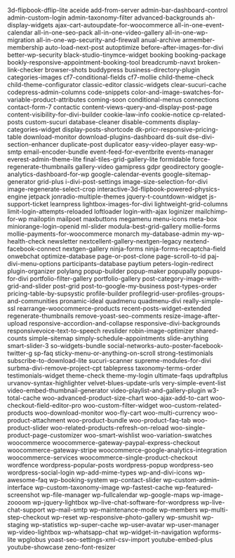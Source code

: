 3d-flipbook-dflip-lite
aceide
add-from-server
admin-bar-dashboard-control
admin-custom-login
admin-taxonomy-filter
advanced-backgrounds
ah-display-widgets
ajax-cart-autoupdate-for-woocommerce
all-in-one-event-calendar
all-in-one-seo-pack
all-in-one-video-gallery
all-in-one-wp-migration
all-in-one-wp-security-and-firewall
anual-archive
armember-membership
auto-load-next-post
autoptimize
before-after-images-for-divi
better-wp-security
black-studio-tinymce-widget
booking
booking-package
bookly-responsive-appointment-booking-tool
breadcrumb-navxt
broken-link-checker
browser-shots
buddypress
business-directory-plugin
categories-images
cf7-conditional-fields
cf7-mollie
child-theme-check
child-theme-configurator
classic-editor
classic-widgets
clear-sucuri-cache
codepress-admin-columns
code-snippets
color-and-image-swatches-for-variable-product-attributes
coming-soon
conditional-menus
connections
contact-form-7
contactic
content-views-query-and-display-post-page
content-visibility-for-divi-builder
cookie-law-info
cookie-notice
cp-related-posts
custom-sucuri
database-cleaner
disable-comments
display-categories-widget
display-posts-shortcode
dk-pricr-responsive-pricing-table
download-monitor
download-plugins-dashboard
ds-suit
dse-divi-section-enhancer
duplicate-post
duplicator
easy-video-player
easy-wp-smtp
email-encoder-bundle
event-feed-for-eventbrite
events-manager
everest-admin-theme-lite
final-tiles-grid-gallery-lite
formidable
force-regenerate-thumbnails
gallery-video
gamipress
gdpr
geodirectory
google-analytics-dashboard-for-wp
google-calendar-events
google-sitemap-generator
grid-plus
i-divi-post-settings
image-size-selection-for-divi
image-regenerate-select-crop
interactive-3d-flipbook-powered-physics-engine
jetpack
jonradio-multiple-themes
jquery-t-countdown-widget
js-support-ticket
learnpress
lightbox-images-for-divi
lightweight-grid-columns
limit-login-attempts-reloaded
loftloader
login-with-ajax
loginizer
mailchimp-for-wp
mailoptin
mailpoet
maxbuttons
megamenu
menu-icons
meta-box
miniorange-login-openid
ml-slider
modula-best-grid-gallery
mollie-forms
mollie-payments-for-woocommerce
monarch
my-database-admin
my-wp-health-check
newsletter
nextcellent-gallery-nextgen-legacy
nextend-facebook-connect
nextgen-gallery
ninja-forms
ninja-forms-recaptcha-field
onwebchat
optimize-database
page-or-post-clone
page-scroll-to-id
paj-divi-menu-options
participants-database
paytium
peters-login-redirect
plugin-organizer
polylang
popup-builder
popup-maker
popupally
popups-for-divi
portfolio-filter-gallery
portfolio-gallery
post-category-image-with-grid-and-slider
post-grid
post-to-google-my-business
post-types-order
pricing-table-by-supsystic
profile-builder
profilegrid-user-profiles-groups-and-communities
pronamic-ideal
quadmenu
quadmenu-divi
really-simple-ssl
rearrange-woocommerce-products
recent-posts-widget-extended
regenerate-thumbnails
remove-yoast-seo-comments
resize-image-after-upload
responsive-accordion-and-collapse
responsive-divi-backgrounds
responsivevoice-text-to-speech
revslider
robin-image-optimizer
shared-counts
simple-sitemap
simply-schedule-appointments
slide-anything
smart-slider-3
so-widgets-bundle
social-networks-auto-poster-facebook-twitter-g
sp-faq
sticky-menu-or-anything-on-scroll
strong-testimonials
subscribe-to-download-lite
sucuri-scanner
supreme-modules-for-divi
surbma-divi-remove-project-cpt
tablepress
taxonomy-terms-order
testimonials-widget
theme-check
theme-my-login
ultimate-faqs
updraftplus
urvanov-syntax-highlighter
velvet-blues-update-urls
very-simple-event-list
video-embed-thumbnail-generator
video-playlist-and-gallery-plugin
w3-total-cache
woo-advanced-product-size-chart
woo-ajax-add-to-cart
woo-checkout-field-editor-pro
woo-custom-filter-widget
woo-custom-related-products
woo-download-monitor
woo-fly-cart
woo-multi-currency
woo-product-attachment
woo-product-bundle
woo-product-faq-tab
woo-product-slider
woo-related-products-refresh-on-reload
woo-single-product-page-customizer
woo-smart-wishlist
woo-variation-swatches
woocommerce
woocommerce-gateway-paypal-express-checkout
woocommerce-gateway-stripe
woocommerce-google-analytics-integration
woocommerce-services
woocommerce-single-product-checkout
wordfence
wordpress-popular-posts
wordpress-popup
wordpress-seo
wordpress-social-login
wp-add-mime-types
wp-and-divi-icons
wp-awesome-faq
wp-booking-system
wp-contact-slider
wp-custom-admin-interface
wp-custom-taxonomy-image
wp-fastest-cache
wp-featured-screenshot
wp-file-manager
wp-fullcalendar
wp-google-maps
wp-image-zoooom
wp-jquery-lightbox
wp-live-chat-software-for-wordpress
wp-live-chat-support
wp-mail-smtp
wp-maintenance-mode
wp-members
wp-multi-step-checkout
wp-reset
wp-responsive-photo-gallery
wp-smushit
wp-staging
wp-statistics
wp-super-cache
wp-user-avatar
wp-user-manager
wp-video-lightbox
wp-whatsapp-chat
wp-widget-in-navigation
wpforms-lite
wpglobus
yoast-seo-settings-xml-csv-import
youtube-embed-plus
youtube-showcase
zeno-font-resizer
